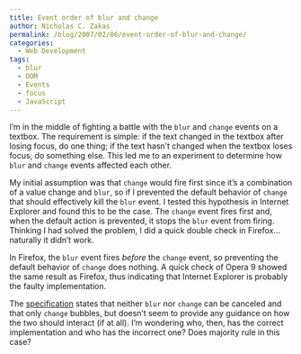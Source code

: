 ```yaml
---
title: Event order of blur and change
author: Nicholas C. Zakas
permalink: /blog/2007/02/06/event-order-of-blur-and-change/
categories:
  - Web Development
tags:
  - blur
  - DOM
  - Events
  - focus
  - JavaScript
---
```

I&#8217;m in the middle of fighting a battle with the `blur` and `change` events on a textbox. The requirement is simple: if the text changed in the textbox after losing focus, do one thing; if the text hasn&#8217;t changed when the textbox loses focus, do something else. This led me to an experiment to determine how `blur` and `change` events affected each other.

My initial assumption was that `change` would fire first since it&#8217;s a combination of a value change and `blur`, so if I prevented the default behavior of `change` that should effectively kill the `blur` event. I tested this hypothesis in Internet Explorer and found this to be the case. The `change` event fires first and, when the default action is prevented, it stops the `blur` event from firing. Thinking I had solved the problem, I did a quick double check in Firefox&#8230;naturally it didn&#8217;t work.

In Firefox, the `blur` event fires *before* the `change` event, so preventing the default behavior of `change` does nothing. A quick check of Opera 9 showed the same result as Firefox, thus indicating that Internet Explorer is probably the faulty implementation.

The <a title="DOM Level 2 Events" rel="external" href="http://www.w3.org/TR/DOM-Level-2-Events/events.html">specification</a> states that neither `blur` nor `change` can be canceled and that only `change` bubbles, but doesn&#8217;t seem to provide any guidance on how the two should interact (if at all). I&#8217;m wondering who, then, has the correct implementation and who has the incorrect one? Does majority rule in this case?
